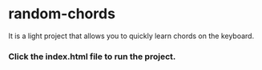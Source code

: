 # random-chords
It is a light project that allows you to quickly learn chords on the keyboard.
<h3>Click the index.html file to run the project. </h3>
